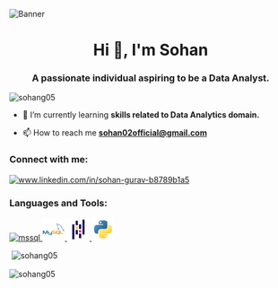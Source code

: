 ![Banner](https://github.com/sohang05/Portfolio-Projects/assets/73344291/9ba01c2b-e6ef-4227-8308-cb0e02332b50)


<h1 align="center">Hi 👋, I'm Sohan</h1>
<h3 align="center">A passionate individual aspiring to be a Data Analyst.</h3>

<p align="left"> <img src="https://komarev.com/ghpvc/?username=sohang05&label=Profile%20views&color=0e75b6&style=flat" alt="sohang05" /> </p>

- 🌱 I’m currently learning **skills related to Data Analytics domain.**

- 📫 How to reach me **sohan02official@gmail.com**

<h3 align="left">Connect with me:</h3>
<p align="left">
<a href="https://www.linkedin.com/in/sohan-gurav-b8789b1a5" target="blank"><img align="center" src="https://raw.githubusercontent.com/rahuldkjain/github-profile-readme-generator/master/src/images/icons/Social/linked-in-alt.svg" alt="www.linkedin.com/in/sohan-gurav-b8789b1a5" height="30" width="40" /></a>
</p>

<h3 align="left">Languages and Tools:</h3>
<p align="left"> <a href="https://www.microsoft.com/en-us/sql-server" target="_blank" rel="noreferrer"> <img src="https://www.svgrepo.com/show/303229/microsoft-sql-server-logo.svg" alt="mssql" width="40" height="40"/> </a> <a href="https://www.mysql.com/" target="_blank" rel="noreferrer"> <img src="https://raw.githubusercontent.com/devicons/devicon/master/icons/mysql/mysql-original-wordmark.svg" alt="mysql" width="40" height="40"/> </a> <a href="https://pandas.pydata.org/" target="_blank" rel="noreferrer"> <img src="https://raw.githubusercontent.com/devicons/devicon/2ae2a900d2f041da66e950e4d48052658d850630/icons/pandas/pandas-original.svg" alt="pandas" width="40" height="40"/> </a> <a href="https://www.python.org" target="_blank" rel="noreferrer"> <img src="https://raw.githubusercontent.com/devicons/devicon/master/icons/python/python-original.svg" alt="python" width="40" height="40"/> </a> </p>

<p>&nbsp;<img align="center" src="https://github-readme-stats.vercel.app/api?username=sohang05&show_icons=true&locale=en" alt="sohang05" /></p>

<p><img align="center" src="https://github-readme-streak-stats.herokuapp.com/?user=sohang05&" alt="sohang05" /></p>
